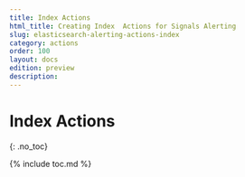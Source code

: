 ```yaml
---
title: Index Actions
html_title: Creating Index  Actions for Signals Alerting
slug: elasticsearch-alerting-actions-index
category: actions
order: 100
layout: docs
edition: preview
description: 
---
```


<!--- Copyright 2019 floragunn GmbH -->

# Index Actions
{: .no_toc}

{% include toc.md %}

